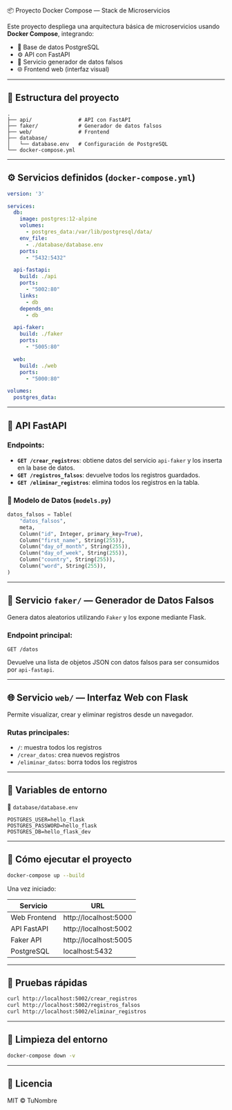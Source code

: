  📦 Proyecto Docker Compose — Stack de Microservicios

Este proyecto despliega una arquitectura básica de microservicios usando **Docker Compose**, integrando:

- 🐘 Base de datos PostgreSQL  
- ⚙️ API con FastAPI  
- 🧪 Servicio generador de datos falsos  
- 🌐 Frontend web (interfaz visual)  

---

## 📂 Estructura del proyecto

```
.
├── api/               # API con FastAPI
├── faker/             # Generador de datos falsos
├── web/               # Frontend
├── database/
│   └── database.env   # Configuración de PostgreSQL
└── docker-compose.yml
```

---

## ⚙️ Servicios definidos (`docker-compose.yml`)

```yaml
version: '3'

services:
  db:
    image: postgres:12-alpine
    volumes:
      - postgres_data:/var/lib/postgresql/data/
    env_file:
      - ./database/database.env
    ports:
      - "5432:5432"

  api-fastapi:
    build: ./api
    ports:
      - "5002:80"
    links:
      - db
    depends_on: 
      - db

  api-faker:
    build: ./faker
    ports:
      - "5005:80"

  web:
    build: ./web
    ports:
      - "5000:80"

volumes:
  postgres_data:
```

---

## 🧠 API FastAPI

### Endpoints:

- **`GET /crear_registros`**: obtiene datos del servicio `api-faker` y los inserta en la base de datos.
- **`GET /registros_falsos`**: devuelve todos los registros guardados.
- **`GET /eliminar_registros`**: elimina todos los registros en la tabla.

### 📄 Modelo de Datos (`models.py`)

```python
datos_falsos = Table(
    "datos_falsos",
    meta,
    Column("id", Integer, primary_key=True),
    Column("first_name", String(255)),
    Column("day_of_month", String(255)),
    Column("day_of_week", String(255)),
    Column("country", String(255)),
    Column("word", String(255)),
)
```

---

## 🧪 Servicio `faker/` — Generador de Datos Falsos

Genera datos aleatorios utilizando `Faker` y los expone mediante Flask.

### Endpoint principal:

```http
GET /datos
```

Devuelve una lista de objetos JSON con datos falsos para ser consumidos por `api-fastapi`.

---

## 🌐 Servicio `web/` — Interfaz Web con Flask

Permite visualizar, crear y eliminar registros desde un navegador.

### Rutas principales:

- `/`: muestra todos los registros
- `/crear_datos`: crea nuevos registros
- `/eliminar_datos`: borra todos los registros

---

## 🔐 Variables de entorno

📄 `database/database.env`

```env
POSTGRES_USER=hello_flask
POSTGRES_PASSWORD=hello_flask
POSTGRES_DB=hello_flask_dev
```

---

## 🚀 Cómo ejecutar el proyecto

```bash
docker-compose up --build
```

Una vez iniciado:

| Servicio     | URL                      |
|--------------|---------------------------|
| Web Frontend | http://localhost:5000     |
| API FastAPI  | http://localhost:5002     |
| Faker API    | http://localhost:5005     |
| PostgreSQL   | localhost:5432            |

---

## 🧪 Pruebas rápidas

```bash
curl http://localhost:5002/crear_registros
curl http://localhost:5002/registros_falsos
curl http://localhost:5002/eliminar_registros
```

---

## 🧼 Limpieza del entorno

```bash
docker-compose down -v
```

---

## 📄 Licencia

MIT © TuNombre



